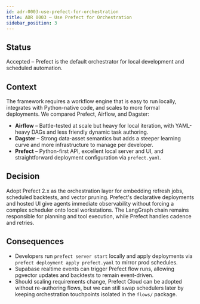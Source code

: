 ```yaml
---
id: adr-0003-use-prefect-for-orchestration
title: ADR 0003 – Use Prefect for Orchestration
sidebar_position: 3
---
```


## Status

Accepted – Prefect is the default orchestrator for local development and scheduled automation.

## Context

The framework requires a workflow engine that is easy to run locally, integrates with Python-native code, and scales to more
formal deployments. We compared Prefect, Airflow, and Dagster:

- **Airflow** – Battle-tested at scale but heavy for local iteration, with YAML-heavy DAGs and less friendly dynamic task authoring.
- **Dagster** – Strong data-asset semantics but adds a steeper learning curve and more infrastructure to manage per developer.
- **Prefect** – Python-first API, excellent local server and UI, and straightforward deployment configuration via `prefect.yaml`.

## Decision

Adopt Prefect 2.x as the orchestration layer for embedding refresh jobs, scheduled backtests, and vector pruning. Prefect's
declarative deployments and hosted UI give agents immediate observability without forcing a complex scheduler onto local
workstations. The LangGraph chain remains responsible for planning and tool execution, while Prefect handles cadence and retries.

## Consequences

- Developers run `prefect server start` locally and apply deployments via `prefect deployment apply prefect.yaml` to mirror prod
  schedules.
- Supabase realtime events can trigger Prefect flow runs, allowing pgvector updates and backtests to remain event-driven.
- Should scaling requirements change, Prefect Cloud can be adopted without re-authoring flows, but we can still swap schedulers
  later by keeping orchestration touchpoints isolated in the `flows/` package.
